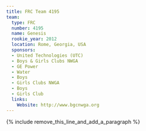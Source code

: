 ```yaml
---
title: FRC Team 4195
team:
  type: FRC
  number: 4195
  name: Genesis
  rookie_year: 2012
  location: Rome, Georgia, USA
  sponsors:
  - United Technologies (UTC)
  - Boys & Girls Clubs NWGA
  - GE Power
  - Water
  - Boys
  - Girls Clubs NWGA
  - Boys
  - Girls Club
  links:
    Website: http://www.bgcnwga.org
---
```


{% include remove_this_line_and_add_a_paragraph %}